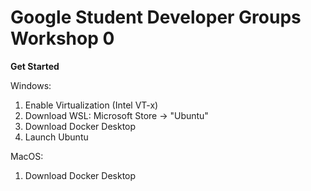 # Google Student Developer Groups Workshop 0
**Get Started**

Windows:
1. Enable Virtualization (Intel VT-x)
2. Download WSL: Microsoft Store -> "Ubuntu"
3. Download Docker Desktop
4. Launch Ubuntu

MacOS:
1. Download Docker Desktop
